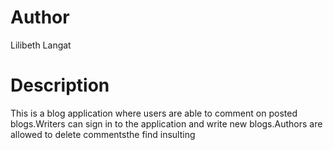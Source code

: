 # Author
Lilibeth Langat

# Description
This is a blog application where users are able to comment on posted blogs.Writers can sign in to the application and write new blogs.Authors are allowed to delete commentsthe find insulting

# 
